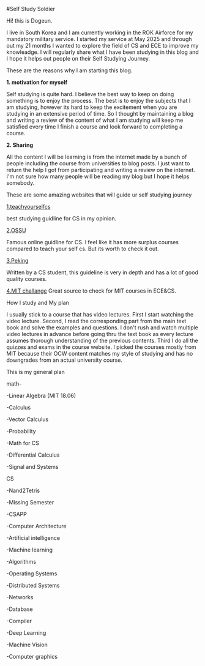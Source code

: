 #Self Study Soldier

 Hi! this is Dogeun.

 I live in South Korea and I am currently working in the ROK Airforce for my mandatory military service. I started my service at May 2025 and through out my 21 months I wanted to explore the field of CS and ECE to improve my knowleadge. I will regularly share what I have been studying in this blog and I hope it helps out people on their Self Studying Journey.


These are the reasons why I am starting this blog.

**1. motivation for myself**

 Self studying is quite hard. I believe the best way to keep on doing something is to enjoy the process. The best is to enjoy the subjects that I am studying, however its hard to keep the excitement when you are studying in an extensive period of time. So I thought by maintaining a blog and writing a review of the content of what I am studying will keep me satisfied every time I finish a course and look forward to completing a course. 

**2. Sharing**

 All the content I will be learning is from the internet made by a bunch of people including the course from universities to blog posts. I just want to return the help I got from participating and writing a review on the internet. I'm not sure how many people will be reading my blog but I hope it helps somebody.



These are some amazing websites that will guide ur self studying journey

[1.teachyourselfcs](https://teachyourselfcs.com/)

best studying guidline for CS in my opinion.

[2.OSSU](https://github.com/ossu/computer-science)

Famous online guidline for CS. l feel like it has more surplus courses compared to teach your self cs. But its worth to check it out.

[3.Peking](https://csdiy.wiki/en/)

Written by a CS student, this guideline is very in depth and has a lot of good quality courses. 

[4.MIT challange](https://www.scotthyoung.com/blog/myprojects/mit-challenge-2/)
Great source to check for MIT courses in ECE&CS.

How I study and My plan

I usually stick to a course that has video lectures. First I start watching the video lecture. Second, I read the corresponding part from the main text book and solve the examples and questions. I don't rush and watch multiple video lectures in advance before going thru the text book as every lecture assumes thorough understanding of the previous contents. Third I do all the quizzes and exams in the course website.  I picked the courses mostly from MIT because their OCW content matches my style of studying and has no downgrades from an actual university course.



This is my general plan

math-

-Linear Algebra (MIT 18.06)

-Calculus

-Vector Calculus

-Probability

-Math for CS

-Differential Calculus

-Signal and Systems



CS

-Nand2Tetris

-Missing Semester

-CSAPP

-Computer Architecture

-Artificial intelligence

-Machine learning

-Algorithms

-Operating Systems

-Distributed Systems

-Networks

-Database

-Compiler

-Deep Learning

-Machine Vision

-Computer graphics


